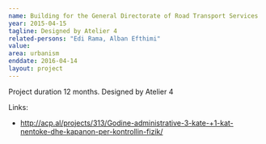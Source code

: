 ```yaml
---
name: Building for the General Directorate of Road Transport Services
year: 2015-04-15
tagline: Designed by Atelier 4
related-persons: "Edi Rama, Alban Efthimi"
value:
area: urbanism
enddate: 2016-04-14
layout: project
---
```

Project duration 12 months.
Designed by Atelier 4

Links:
* <http://acp.al/projects/313/Godine-administrative-3-kate-+1-kat-nentoke-dhe-kapanon-per-kontrollin-fizik/>
